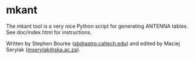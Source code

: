 # mkant
The mkant tool is a very nice Python script for generating ANTENNA tables.
See doc/index.html for instructions.

Written by Stephen Bourke (sb@astro.caltech.edu) and edited by Maciej Serylak (mserylak@ska.ac.za).
